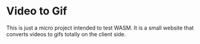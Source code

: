 # Video to Gif
This is just a micro project intended to test WASM.
It is a small website that converts videos to gifs totally on the client side.


